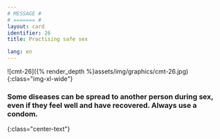 ```yaml
---
# MESSAGE #
# ======= #
layout: card
identifier: 26
title: Practising safe sex

lang: en
---
```


![cmt-26]({% render_depth %}assets/img/graphics/cmt-26.jpg){:class="img-xl-wide"}

### Some diseases can be spread to another person during sex, even if they feel well and have recovered. Always use a condom.
{:class="center-text"}